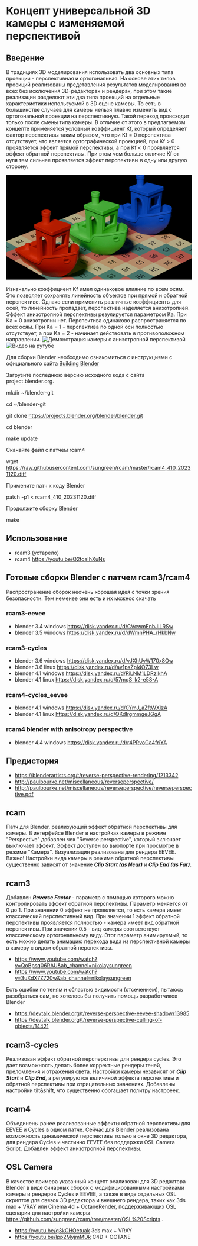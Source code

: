 # Концепт универсальной 3D камеры с изменяемой перспективой
## Введение
  В традициях 3D моделирования использовать два основных типа проекции - перспективная и ортогональная. На основе этих типов проекций реализованы представления результатов моделирования во всех без исключения 3D-редакторах и рендерах, при этом такие реализации разделяют эти два типа проекций на отдельные характеристики используемой в 3D сцене камеры. То есть в большинстве случаев для камеры нельзя плавно изменить вид с ортогональной проекции на перспективную. Такой переход происходит только после смены типа камеры.
  В отличие от этого в предлагаемом концепте применяется условный коэффициент Kf, который определяет фактор перспективы таким образом, что при Kf = 0 перспектива отсутствует, что является ортографической проекцией, при Kf > 0 проявляется эффект прямой перспективы, а при Kf < 0 проявляется эффект обратной перспективы. При этом чем больше отличие Kf от нуля тем сильнее проявляется эффект перспективы в одну или другую сторону.
  
![Демонстрация камеры с динамической перспективой](https://github.com/sungreen/rcam/blob/master/Demo/dynamic_perspective.gif)

  Изначально коэффициент Kf имел одинаковое влияние по всем осям. Это позволяет сохранять линейность объектов при прямой и обратной перспективе. Однако если применить различные коэффициенты для осей, то линейность пропадает, перспектива наделяется анизотропией.
  Эффект анизотропной перспективы резулируется параметром Ka. При Ka = 0 анизотропии нет. Перспектива одинаково распространяется по всех осям. При Ka = 1 - перспектива по одной оси полностью отсутствует, а при Ka = 2 - начинает действовать в противоположном направлении.
![Демонстрация камеры с анизотропной перспективой](https://github.com/sungreen/rcam/blob/master/Demo/anisotropy_perspective.gif)
![Видео на рутубе](https://rutube.ru/video/86346a12c6ffc02ba9d3c53ad013cd6d/)
  
Для сборки Blender необходимо ознакомиться с инструкциями с официального сайта [Building Blender](https://wiki.blender.org/wiki/Building_Blender)

Загрузите последнюю версию исходного кода с сайта project.blender.org.

mkdir ~/blender-git

cd ~/blender-git

git clone https://projects.blender.org/blender/blender.git

cd blender

make update

Скачайте файл с патчем rcam4

wget https://raw.githubusercontent.com/sungreen/rcam/master/rcam4_410_20231120.diff

Примените патч к коду Blender

patch -p1 < rcam4_410_20231120.diff

Продолжите сборку Blender

make

## Использование
* rcam3 (устарело)
* rcam4 https://youtu.be/Q2toaIhXuNs

## Готовые сборки Blender с патчем rcam3/rcam4

Распространение сборок неочень хорошая идея с точки зрения безопасности. Тем неменее они есть и их можнос скачать
### rcam3-eevee
* blender 3.4 windows https://disk.yandex.ru/d/CVcwmEnbJILRSw
* blender 3.5 windows https://disk.yandex.ru/d/dWmnPHA_rHkbNw

### rcam3-cycles
* blender 3.6 windows https://disk.yandex.ru/d/vJXhUvW170x8Ow
* blender 3.6 linux https://disk.yandex.ru/d/av1psZpl4O73Lw 
* blender 4.1 windows https://disk.yandex.ru/d/RiLNM1LDRzikhA
* blender 4.1 linux https://disk.yandex.ru/d/57mqS_k2-e58-A

### rcam4-cycles_eevee
* blender 4.1 windows https://disk.yandex.ru/d/0YmJ_aZftWXIzA
* blender 4.1 linux https://disk.yandex.ru/d/QKdIrgmmgeJGgA

### rcam4 blender with anisotropy perspective
* blender 4.4 windows https://disk.yandex.ru/d/r4PRvoGa4friYA
  

## Предистория
* https://blenderartists.org/t/reverse-perspective-rendering/1213342
* http://paulbourke.net/miscellaneous/reverseperspective/
* http://paulbourke.net/miscellaneous/reverseperspective/reverseperspective.pdf

## rcam
Патч для Blender, реализующий эффект обратной перспективы для камеры.
В интерфейсе Blender в настройках камеры в режиме "Perspective" добавлен чек "Reverse perspective", который включает выключает эффект.
Эффект доступен во вьюпорте при просмотре в режиме "Камера".
Визуализация реализована для рендера EEVEE.
Важно! Настройки вида камеры в режиме обратной перспективы существенно зависят от значение ***Clip Start (as Near)*** и ***Clip End (as Far)***.

## rcam3
Добавлен ***Reverse Factor*** - параметр с помощью которого можно контролировать эффект обратной перспективы. Параметр меняется от 0 до 1. При значении 0 эффект не проявляется, то есть камера имеет классический перспективный вид. При значении 1 эффект обратной перспективы проявляется полностью - камера имеет вид обратной перспективы. При значении 0.5 - вид камеры соответствует классическому ортогональному виду.
Этот параметр анимируемый, то есть можно делать анимацию перехода вида из перспективной камеры в камеру с видом обратной перспективы.
* https://www.youtube.com/watch?v=QoBpsq06RAU&ab_channel=nikolaysungreen
* https://www.youtube.com/watch?v=3uXdX7Z720w&ab_channel=nikolaysungreen

Есть ошибки по теням и областью видимости (отсечением), пытаюсь разобраться сам, но хотелось бы получить помощь разработчиков Blender
* https://devtalk.blender.org/t/reverse-perspective-eevee-shadow/13985
* https://devtalk.blender.org/t/reverse-perspective-culling-of-objects/14421

## rcam3-cycles
Реализован эффект обратной персперктивы для рендера cycles. Это дает возможность делать более корректные рендеры теней, преломления и отражения света. Настройки камеры независят от ***Clip Start*** и ***Clip End***, а регулируются величиной эффекта перспективы и обратной перспективы при отрицательных значениях. Добавлены настройки tilt&shift, что существенно обогащает политру настроеек.

## rcam4
Объединены ранее реализованные эффекты обратной перспективы для EEVEE и Cycles в одном патче. Сейчас для Blender реализована возможность динамической перспективы только в окне 3D редактора, для рендера Cycles и частично EEVEE без поддержки OSL Camera Script.
Добавлен эффект анизотропной перспективы.

## OSL Camera
В качестве примера указанный концепт реализован для 3D редактора Blender в виде бинарных сборок с модифицированными настройками камеры и рендеров Cycles и EEVEE, а также в виде отдельных OSL скриптов для связок 3D редактора и внешнего рендера, таких как 3ds max + VRAY или Cinema 4d + OctaneRender, поддерживающих OSL сценарии для настройки камеры https://github.com/sungreen/rcam/tree/master/OSL%20Scripts .

* https://youtu.be/q3kCHOetuak  3ds max + VRAY
* https://youtu.be/lpp2MyjmMDk  C4D + OCTANE
